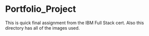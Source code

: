 # Portfolio_Project
This is quick final assignment from the IBM Full Stack cert. Also this directory has all of the images used. 
